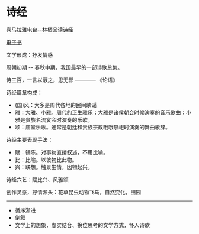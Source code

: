 # 诗经

[喜马拉雅电台--林栖品读诗经](https://www.ximalaya.com/renwen/8303151/)

[电子书](https://ctext.org/book-of-poetry/zh)

文学形成：抒发情感

周朝初期 -- 春秋中期，我国最早的一部诗歌总集。

诗三百，一言以蔽之，思无邪 ———— 《论语》

诗经篇章构成：
* (国)风：大多是周代各地的民间歌谣
* 雅：大雅、小雅。周代的正生雅乐；大雅是诸侯朝会时候演奏的音乐歌曲；小雅是贵族名流宴会时演奏的乐歌。
* 颂：庙堂乐歌。通常是朝廷和贵族宗教哦哦祭祀时演奏的舞曲歌辞。

诗经主要表现手法：
* 赋：铺陈。对事物直接叙述，不用比喻。
* 比：比喻。以彼物比此物。
* 兴：联想。触景生情，因物起兴。

诗经六艺：赋比兴、风雅颂

创作灵感，抒情源头：花草昆虫动物飞鸟，自然变化，田园

----
* 循序渐进
* 倒叙
* 文学上的想象，虚实结合、换位思考的文学方式，怀人诗歌
